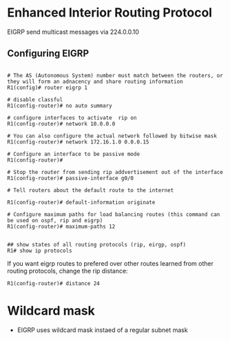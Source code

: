 # Enhanced Interior Routing Protocol
EIGRP send multicast messages via 224.0.0.10

## Configuring EIGRP
```

# The AS (Autonomous System) number must match between the routers, or they will form an adnacency and share routing information
R1(config)# router eigrp 1

# disable classful
R1(config-router)# no auto summary

# configure interfaces to activate  rip on
R1(config-router)# network 10.0.0.0

# You can also configure the actual network followed by bitwise mask
R1(config-router)# network 172.16.1.0 0.0.0.15

# Configure an interface to be passive mode
R1(config-router)#

# Stop the router from sending rip addvertisement out of the interface
R1(config-router)# passive-interface g0/0

# Tell routers about the default route to the internet

R1(config-router)# default-information originate 

# Configure maximum paths for load balancing routes (this command can be used on ospf, rip and eigrp)
R1(config-router)# maximum-paths 12


## show states of all routing protocols (rip, eirgp, ospf)
R1# show ip protocols
```

If you want eigrp routes to prefered over other routes learned from other routing protocols, change the rip distance:
```
R1(config-router)# distance 24
```

# Wildcard mask

- EIGRP uses wildcard mask instaed of a regular subnet mask
